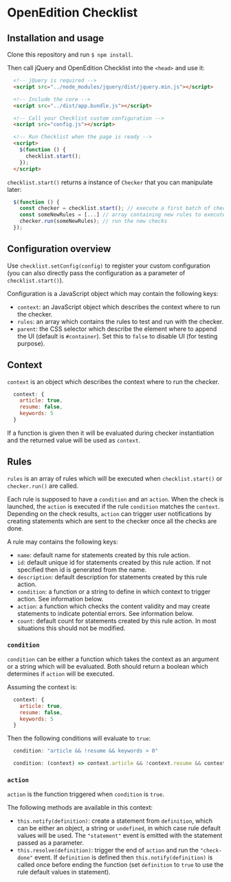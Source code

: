 # OpenEdition Checklist

## Installation and usage

Clone this repository and run `$ npm install`.

Then call jQuery and OpenEdition Checklist into the `<head>` and use it:

```html
  <!-- jQuery is required -->
  <script src="../node_modules/jquery/dist/jquery.min.js"></script>

  <!-- Include the core -->
  <script src="../dist/app.bundle.js"></script>

  <!-- Call your Checklist custom configuration -->  
  <script src="config.js"></script>

  <!-- Run Checklist when the page is ready -->  
  <script>
    $(function () {
	  checklist.start();
    });
  </script>
```

`checklist.start()` returns a instance of `Checker` that you can manipulate later:

```javascript
  $(function () {
    const checker = checklist.start(); // execute a first batch of checks
    const someNewRules = [...] // array containing new rules to execute
    checker.run(someNewRules); // run the new checks
  });
```

## Configuration overview

Use `checklist.setConfig(config)` to register your custom configuration (you can also directly pass the configuration as a parameter of `checklist.start()`).

Configuration is a JavaScript object which may contain the following keys:

* `context`: an JavaScript object which describes the context where to run the checker.
* `rules`: an array which contains the rules to test and run with the checker.
* `parent`: the CSS selector which describe the element where to append the UI (default is `#container`). Set this to `false` to disable UI (for testing purpose).

## Context

`context` is an object which describes the context where to run the checker.

```javascript
  context: {
    article: true,
    resume: false,
    keywords: 5
  }
```

If a function is given then it will be evaluated during checker instantiation and the returned value will be used as `context`.

## Rules

`rules` is an array of rules which will be executed when `checklist.start()` or `checker.run()` are called.

Each rule is supposed to have a `condition` and an `action`. When the check is launched, the `action` is executed if the rule `condition` matches the `context`. Depending on the check results, `action` can trigger user notifications by creating statements which are sent to the checker once all the checks are done.

A rule may contains the following keys:

* `name`: default name for statements created by this rule action.
* `id`: default unique id for statements created by this rule action. If not specified then id is generated from the name.
* `description`: default description for statements created by this rule action.
* `condition`: a function or a string to define in which context to trigger action. See information below.
* `action`: a function which checks the content validity and may create statements to indicate potential errors. See information below.
* `count`: default count for statements created by this rule action. In most situations this should not be modified.

### `condition`

`condition` can be either a function which takes the context as an argument or a string which will be evaluated. Both should return a boolean which determines if `action` will be executed.

Assuming the context is:

```javascript
  context: {
    article: true,
    resume: false,
    keywords: 5
  }
```

Then the following conditions will evaluate to `true`:

```javascript
  condition: "article && !resume && keywords > 0"
```

```javascript
  condition: (context) => context.article && !context.resume && context.keywords > 0
```

### `action`

`action` is the function triggered when `condition` is `true`.

The following methods are available in this context:

* `this.notify(definition)`: create a statement from `definition`, which can be either an object, a string or `undefined`, in which case rule default values will be used. The `"statement"` event is emitted with the statement passed as a parameter.
* `this.resolve(definition)`: trigger the end of `action` and run the `"check-done"` event. If `definition` is defined then `this.notify(definition)` is called once before ending the function (set `definition` to `true` to use the rule default values in statement).
